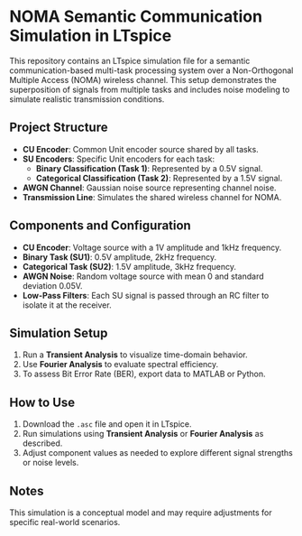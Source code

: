# NOMA Semantic Communication Simulation in LTspice

This repository contains an LTspice simulation file for a semantic communication-based multi-task processing system over a Non-Orthogonal Multiple Access (NOMA) wireless channel. This setup demonstrates the superposition of signals from multiple tasks and includes noise modeling to simulate realistic transmission conditions.

## Project Structure
- **CU Encoder**: Common Unit encoder source shared by all tasks.
- **SU Encoders**: Specific Unit encoders for each task:
  - **Binary Classification (Task 1)**: Represented by a 0.5V signal.
  - **Categorical Classification (Task 2)**: Represented by a 1.5V signal.
- **AWGN Channel**: Gaussian noise source representing channel noise.
- **Transmission Line**: Simulates the shared wireless channel for NOMA.

## Components and Configuration
- **CU Encoder**: Voltage source with a 1V amplitude and 1kHz frequency.
- **Binary Task (SU1)**: 0.5V amplitude, 2kHz frequency.
- **Categorical Task (SU2)**: 1.5V amplitude, 3kHz frequency.
- **AWGN Noise**: Random voltage source with mean 0 and standard deviation 0.05V.
- **Low-Pass Filters**: Each SU signal is passed through an RC filter to isolate it at the receiver.

## Simulation Setup
1. Run a **Transient Analysis** to visualize time-domain behavior.
2. Use **Fourier Analysis** to evaluate spectral efficiency.
3. To assess Bit Error Rate (BER), export data to MATLAB or Python.

## How to Use
1. Download the `.asc` file and open it in LTspice.
2. Run simulations using **Transient Analysis** or **Fourier Analysis** as described.
3. Adjust component values as needed to explore different signal strengths or noise levels.

## Notes
This simulation is a conceptual model and may require adjustments for specific real-world scenarios.
